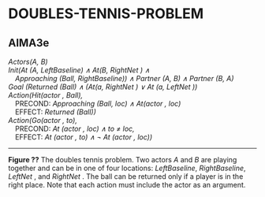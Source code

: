 # DOUBLES-TENNIS-PROBLEM

## AIMA3e
_Actors(A, B)_  
_Init(At (A, LeftBaseline) ∧ At(B, RightNet ) ∧_  
&emsp;_Approaching (Ball, RightBaseline)) ∧ Partner (A, B) ∧ Partner (B, A)_  
_Goal (Returned (Ball) ∧ (At(a, RightNet ) ∨ At (a, LeftNet ))_  
_Action(Hit(actor , Ball),_  
&emsp;PRECOND: _Approaching (Ball, loc) ∧ At(actor , loc)_  
&emsp;EFFECT: _Returned (Ball))_  
_Action(Go(actor , to),_  
&emsp;PRECOND: _At (actor , loc) ∧ to &ne; loc,_  
&emsp;EFFECT: _At (actor , to) ∧ ¬ At (actor , loc))_  

---
__Figure ??__ The doubles tennis problem. Two actors _A_ and _B_ are playing together and can be in
one of four locations: _LeftBaseline_, _RightBaseline_, _LeftNet_ , and _RightNet_ . The ball can be returned
only if a player is in the right place. Note that each action must include the actor as an argument.
